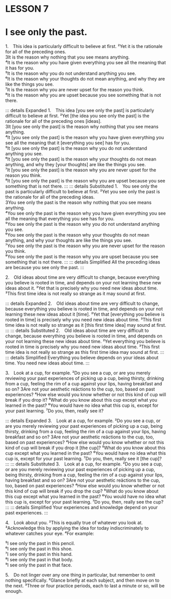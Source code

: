 # LESSON 7

# I see only the past.

<a name=w-pi-7-1></a>1. This idea is particularly difficult to believe at first. ²Yet it is the rationale for all of the preceding ones.  
<span class=lineindent>3It</span> is the reason why nothing that you see means anything.  
<span class=lineindent>⁴It</span> is the reason why you have given everything you see all the meaning that it has for you.  
<span class=lineindent>⁵It</span> is the reason why you do not understand anything you see.  
<span class=lineindent>⁶It</span> is the reason why your thoughts do not mean anything, and why they are like the things you see.  
<span class=lineindent>⁷It</span> is the reason why you are never upset for the reason you think.  
<span class=lineindent>⁸It</span> is the reason why you are upset because you see something that is not there.


::: details Expanded
1. This idea [you see only the past] is particularly difficult to believe at first. ²Yet [the idea you see only the past] is the rationale for all of the preceding ones [ideas].  
<span class=lineindent>3It</span> [you see only the past] is the reason why nothing that you see means anything.  
<span class=lineindent>⁴It</span> [you see only the past] is the reason why you have given everything you see all the meaning that it [everything you see] has for you.  
<span class=lineindent>⁵It</span> [you see only the past] is the reason why you do not understand anything you see.  
<span class=lineindent>⁶It</span> [you see only the past] is the reason why your thoughts do not mean anything, and why they [your thoughts] are like the things you see.  
<span class=lineindent>⁷It</span> [you see only the past] is the reason why you are never upset for the reason you think.  
<span class=lineindent>⁸It</span> [you see only the past] is the reason why you are upset because you see something that is not there.
:::
::: details Substituted
1. You see only the past is particularly difficult to believe at first. ²Yet you see only the past is the rationale for all of the preceding ideas.  
<span class=lineindent>3You</span> see only the past is the reason why nothing that you see means anything.  
<span class=lineindent>⁴You</span> see only the past is the reason why you have given everything you see all the meaning that everything you see has for you.  
<span class=lineindent>⁵You</span> see only the past is the reason why you do not understand anything you see.  
<span class=lineindent>⁶You</span> see only the past is the reason why your thoughts do not mean anything, and why your thoughts are like the things you see.  
<span class=lineindent>⁷You</span> see only the past is the reason why you are never upset for the reason you think.  
<span class=lineindent>⁸You</span> see only the past is the reason why you are upset because you see something that is not there.
:::
::: details Simplified
All the preceding ideas are because you see only the past.
:::


<a name=w-pi-7-2></a>2. Old ideas about time are very difficult to change, because everything you believe is rooted in time, and depends on your not learning these new ideas about it. ²Yet that is precisely why you need new ideas about time. ³This first time idea is not really so strange as it may sound at first.


::: details Expanded
2. Old ideas about time are very difficult to change, because everything you believe is rooted in time, and depends on your not learning these new ideas about it [time]. ²Yet that [everything you believe is rooted in time] is precisely why you need new ideas about time. ³This first time idea is not really so strange as it [this first time idea] may sound at first.
:::
::: details Substituted
2. Old ideas about time are very difficult to change, because everything you believe is rooted in time, and depends on your not learning these new ideas about time. ²Yet everything you believe is rooted in time is precisely why you need new ideas about time. ³This first time idea is not really so strange as this first time idea may sound at first.
:::
::: details Simplified
Everything you believe depends on your ideas about time. You need new ideas about time.
:::


<a name=w-pi-7.3></a>3. Look at a cup, for example. ²Do you see a cup, or are you merely reviewing your past experiences of picking up a cup, being thirsty, drinking from a cup, feeling the rim of a cup against your lips, having breakfast and so on? 3Are not your aesthetic reäctions to the cup, too, based on past experiences? ⁴How else would you know whether or not this kind of cup will break if you drop it? ⁵What do you know about this cup except what you learned in the past? ⁶You would have no idea what this cup is, except for your past learning. ⁷Do you, then, really see it?


::: details Expanded
3. Look at a cup, for example. ²Do you see a cup, or are you merely reviewing your past experiences of picking up a cup, being thirsty, drinking from a cup, feeling the rim of a cup against your lips, having breakfast and so on? 3Are not your aesthetic reäctions to the cup, too, based on past experiences? ⁴How else would you know whether or not this kind of cup will break if you drop it [the cup]? ⁵What do you know about this cup except what you learned in the past? ⁶You would have no idea what this cup is, except for your past learning. ⁷Do you, then, really see it [the cup]?
:::
::: details Substituted
3. Look at a cup, for example. ²Do you see a cup, or are you merely reviewing your past experiences of picking up a cup, being thirsty, drinking from a cup, feeling the rim of a cup against your lips, having breakfast and so on? 3Are not your aesthetic reäctions to the cup, too, based on past experiences? ⁴How else would you know whether or not this kind of cup will break if you drop the cup? ⁵What do you know about this cup except what you learned in the past? ⁶You would have no idea what this cup is, except for your past learning. ⁷Do you, then, really see the cup?
:::
::: details Simplified
Your experiences and knowledge depend on your past experiences.
:::


<a name=w-pi-7-4></a>4. Look about you. ²This is equally true of whatever you look at. ³Acknowledge this by applying the idea for today indiscriminately to whatever catches your eye. ⁴For example:

<div class="indented italic">

⁵I see only the past in this pencil.  
⁶I see only the past in this shoe.  
⁷I see only the past in this hand.  
⁸I see only the past in that body.  
⁹I see only the past in that face.

</div>

<a name=w-pi-7-5></a>5. Do not linger over any one thing in particular, but remember to omit nothing specifically. ²Glance briefly at each subject, and then move on to the next. ³Three or four practice periods, each to last a minute or so, will be enough.